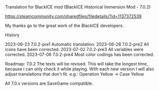Translation for BlackICE mod (BlackICE Historical Immersion Mod - 7.0.2)

https://steamcommunity.com/sharedfiles/filedetails/?id=1137372539

My thanks go to the great work of the BlackICE developers.

History

2023-06-23 7.0.2-pre1 Automatic translation.
2023-06-28 7.0.2-pre2 All icons have been corrected.
2023-07-02 7.0.2-pre3 All variables were corrected.
2023-07-06 7.0.2-pre4 Most color codings has been corrected.

Roadmap:
7.0.2 The texts will be revised. This will take the longest time, because I can only check it while playing.
With each new version I will also adjust translations that don't fit. e.g.: Operation Yellow -> Case Yellow

All 7.0.x versions are SaveGame compatible.